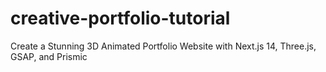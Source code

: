 # creative-portfolio-tutorial
Create a Stunning 3D Animated Portfolio Website with Next.js 14, Three.js, GSAP, and Prismic
